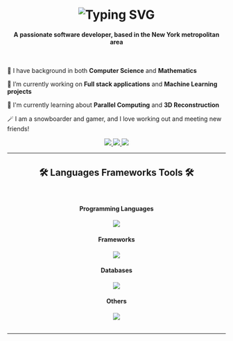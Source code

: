 


<h1 align="center">
  <img src="https://readme-typing-svg.herokuapp.com?font=Fira+Code&weight=600&size=22&duration=4999&pause=1000&color=111111&background=FFFFFF00&center=true&vCenter=true&random=false&width=500&height=70&lines=%F0%9F%91%8B+Hello%2C+I'm+Matthew+🫡" alt="Typing SVG" />
</h1>

<h4 align="center">A passionate software developer, based in the New York metropolitan area </h4>
<br/>

<div align="left" >
  
  👀 I have background in both **Computer Science** and **Mathematics**
  
  🌱 I’m currently working on **Full stack applications** and **Machine Learning projects**
  
  🤔 I'm currently learning about **Parallel Computing** and **3D Reconstruction**

  🪄 I am a snowboarder and gamer, and I love working out and meeting new friends!
  
</div>

<div align="center" >
  <a href="https://www.linkedin.com/in/matthew-wang-9847331b7/" target="_blank">
    <img src="https://img.shields.io/badge/LinkedIn-0077B5?style=for-the-badge&logo=linkedin&logoColor=white" target="_blank" />
  </a>
  <a href="https://masasukam.github.io/" target="_blank">
    <img src="https://img.shields.io/badge/website-000000?style=for-the-badge&logo=About.me&logoColor=white" target="_blank" />
  </a>
  <a href="github.com/Masasukam" target="_blank">
    <img src="https://img.shields.io/badge/GitHub-100000?style=for-the-badge&logo=github&logoColor=white" target="_blank" />
  </a>
</div>

<hr/>

<h2 align="center"> 🛠️ Languages Frameworks Tools 🛠️ </h2>
<br/>

<div align="center">
  <h4 align="center"> Programming Languages </h4>
  <a href="https://skillicons.dev">
    <img src="https://skillicons.dev/icons?i=python,java,c,javascript,typescript,php,kotlin,html" /><br>
  </a>
  <h4 align="center"> Frameworks </h4>
  <a href="https://skillicons.dev">
    <img src="https://skillicons.dev/icons?i=react,nodejs,pytorch,tensorflow,spring,flask,maven" /><br>
  </a>
  <h4 align="center"> Databases </h4>
  <a href="https://skillicons.dev">
    <img src="https://skillicons.dev/icons?i=mysql,mongodb,dynamodb" /><br>
  </a>
  <h4 align="center"> Others </h4>
  <a href="https://skillicons.dev">
    <img src="https://skillicons.dev/icons?i=docker,git,aws" /><br>
  </a>
</div>

<br/>
<hr/>

<!--<p><img align="left" src="https://github-readme-stats.vercel.app/api/top-langs?username=Masasukam&show_icons=true&locale=en&layout=compact" alt="Masasukam" /></p>

<p>&nbsp;<img align="center" src="https://github-readme-stats.vercel.app/api?username=Masasukam&show_icons=true&locale=en" alt="Masasukam" /></p>-->







<!--
**Masasukam/Masasukam** is a ✨ _special_ ✨ repository because its `README.md` (this file) appears on your GitHub profile.

Here are some ideas to get you started:

- 🔭 I’m currently working on ...
- 🌱 I’m currently learning ...
- 👯 I’m looking to collaborate on ...
- 🤔 I’m looking for help with ...
- 💬 Ask me about ...
- 📫 How to reach me: ...
- 😄 Pronouns: ...
- ⚡ Fun fact: ...
-->
